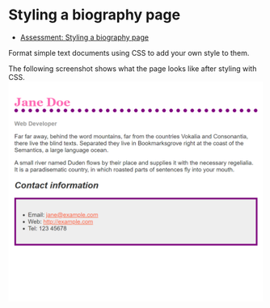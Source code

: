 # Styling a biography page

- [Assessment: Styling a biography page](https://developer.mozilla.org/en-US/docs/Learn/CSS/First_steps/Styling_a_biography_page)

Format simple text documents using CSS to add your own style to them.

The following screenshot shows what the page looks like after styling with CSS. \
<img src="assets/assessments_css_biography_index_html.png" width="640">